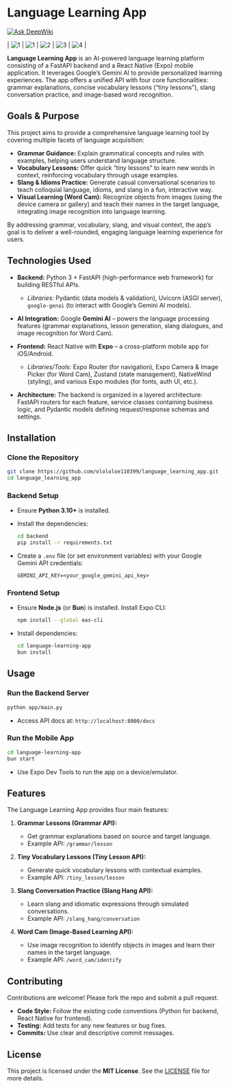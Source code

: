# Language Learning App

[![Ask DeepWiki](https://deepwiki.com/badge.svg)](https://deepwiki.com/olololoe110399/language_learning_app)

| ![1](https://raw.githubusercontent.com/olololoe110399/language_learning_app/main/screenshots/1.PNG) | ![1](https://raw.githubusercontent.com/olololoe110399/language_learning_app/main/screenshots/2.PNG) | ![2](https://raw.githubusercontent.com/olololoe110399/language_learning_app/main/screenshots/3.PNG) | ![3](https://raw.githubusercontent.com/olololoe110399/language_learning_app/main/screenshots/4.PNG) | ![4](https://raw.githubusercontent.com/olololoe110399/language_learning_app/main/screenshots/5.PNG) |

**Language Learning App** is an AI-powered language learning platform consisting of a FastAPI backend and a React Native (Expo) mobile application. It leverages Google’s Gemini AI to provide personalized learning experiences. The app offers a unified API with four core functionalities: grammar explanations, concise vocabulary lessons (“tiny lessons”), slang conversation practice, and image-based word recognition.

## Goals & Purpose

This project aims to provide a comprehensive language learning tool by covering multiple facets of language acquisition:

* **Grammar Guidance:** Explain grammatical concepts and rules with examples, helping users understand language structure.
* **Vocabulary Lessons:** Offer quick “tiny lessons” to learn new words in context, reinforcing vocabulary through usage examples.
* **Slang & Idioms Practice:** Generate casual conversational scenarios to teach colloquial language, idioms, and slang in a fun, interactive way.
* **Visual Learning (Word Cam):** Recognize objects from images (using the device camera or gallery) and teach their names in the target language, integrating image recognition into language learning.

By addressing grammar, vocabulary, slang, and visual context, the app’s goal is to deliver a well-rounded, engaging language learning experience for users.

## Technologies Used

* **Backend:** Python 3 + FastAPI (high-performance web framework) for building RESTful APIs.

  * *Libraries:* Pydantic (data models & validation), Uvicorn (ASGI server), `google-genai` (to interact with Google’s Gemini AI models).
* **AI Integration:** Google **Gemini AI** – powers the language processing features (grammar explanations, lesson generation, slang dialogues, and image recognition for Word Cam).
* **Frontend:** React Native with **Expo** – a cross-platform mobile app for iOS/Android.

  * *Libraries/Tools:* Expo Router (for navigation), Expo Camera & Image Picker (for Word Cam), Zustand (state management), NativeWind (styling), and various Expo modules (for fonts, auth UI, etc.).
* **Architecture:** The backend is organized in a layered architecture: FastAPI routers for each feature, service classes containing business logic, and Pydantic models defining request/response schemas and settings.

## Installation

### Clone the Repository

```bash
git clone https://github.com/olololoe110399/language_learning_app.git 
cd language_learning_app
```

### Backend Setup

* Ensure **Python 3.10+** is installed.
* Install the dependencies:

  ```bash
  cd backend
  pip install -r requirements.txt
  ```

* Create a `.env` file (or set environment variables) with your Google Gemini API credentials:

  ```env
  GEMINI_API_KEY=<your_google_gemini_api_key>
  ```

### Frontend Setup

* Ensure **Node.js** (or **Bun**) is installed. Install Expo CLI:

  ```bash
  npm install --global eas-cli  
  ```

* Install dependencies:

  ```bash
  cd language-learning-app
  bun install
  ```

## Usage

### Run the Backend Server

```bash
python app/main.py
```

* Access API docs at: `http://localhost:8000/docs`

### Run the Mobile App

```bash
cd language-learning-app
bun start
```

* Use Expo Dev Tools to run the app on a device/emulator.

## Features

The Language Learning App provides four main features:

1. **Grammar Lessons (Grammar API):**

   * Get grammar explanations based on source and target language.
   * Example API: `/grammar/lesson`

2. **Tiny Vocabulary Lessons (Tiny Lesson API):**

   * Generate quick vocabulary lessons with contextual examples.
   * Example API: `/tiny_lesson/lesson`

3. **Slang Conversation Practice (Slang Hang API):**

   * Learn slang and idiomatic expressions through simulated conversations.
   * Example API: `/slang_hang/conversation`

4. **Word Cam (Image-Based Learning API):**

   * Use image recognition to identify objects in images and learn their names in the target language.
   * Example API: `/word_cam/identify`

## Contributing

Contributions are welcome! Please fork the repo and submit a pull request.

* **Code Style:** Follow the existing code conventions (Python for backend, React Native for frontend).
* **Testing:** Add tests for any new features or bug fixes.
* **Commits:** Use clear and descriptive commit messages.

## License

This project is licensed under the **MIT License**. See the [LICENSE](LICENSE) file for more details.
